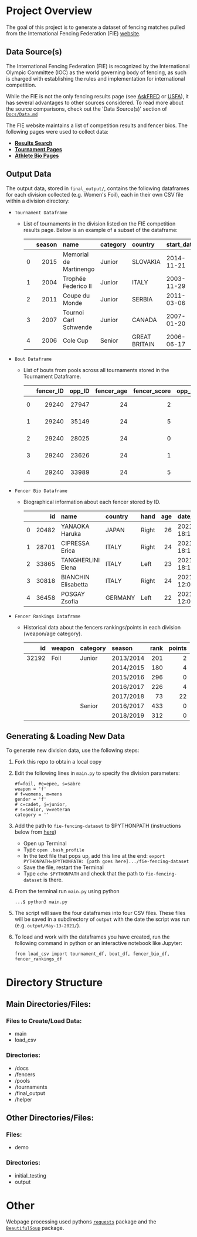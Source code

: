 # Project Overview

The goal of this project is to generate a dataset of fencing matches pulled from the International Fencing Federation (FIE) [website](fie.org).

## Data Source(s)

The International Fencing Federation (FIE) is recognized by the International Olympic Committee (IOC) as the world governing body of fencing, as such is charged with establishing the rules and implementation for international competition. 

While the FIE is not the only fencing results page (see [AskFRED](askfred.net) or [USFA](https://www.usafencing.org/natresults)), it has several advantages to other sources considered. To read more about the source comparisons, check out the 'Data Source(s)' section of [`Docs/Data.md`](https://github.com/amichaelsen/fie-fencing-dataset/blob/main/Docs/Data.md) 


The FIE website maintains a list of competition results and fencer bios. The following pages were used to collect data: 

* **[Results Search](https://fie.org/competitions)** 
* **[Tournament Pages](https://fie.org/competitions/2021/1073)** 
* **[Athlete Bio Pages](https://fie.org/athletes/16779)** 
   
## Output Data

The output data, stored in `final_output/`, contains the following dataframes for each division collected (e.g. Women's Foil), each in their own CSV file within a division directory: 

* `Tournament Dataframe`
    * List of tournaments in the division listed on the FIE competition results page. Below is an example of a subset of the dataframe:


        |    |   season | name                   | category   | country       | start_date   | weapon   | gender   | unique_ID   |
        |---:|---------:|:-----------------------|:-----------|:--------------|:-------------|:---------|:---------|:------------|
        |  0 |     2015 | Memorial de Martinengo | Junior     | SLOVAKIA      | 2014-11-21   | Foil     | Womens   | 2015-37     |
        |  1 |     2004 | Trophée Federico II    | Junior     | ITALY         | 2003-11-29   | Foil     | Womens   | 2004-36     |
        |  2 |     2011 | Coupe du Monde         | Junior     | SERBIA        | 2011-03-06   | Foil     | Womens   | 2011-35     |
        |  3 |     2007 | Tournoi Carl Schwende  | Junior     | CANADA        | 2007-01-20   | Foil     | Womens   | 2007-40     |
        |  4 |     2006 | Cole Cup               | Senior     | GREAT BRITAIN | 2006-06-17   | Foil     | Womens   | 2006-555    |

* `Bout Dataframe` 
    * List of bouts from pools across all tournaments stored in the Tournament Dataframe. 

        |    |   fencer_ID |   opp_ID |   fencer_age |   fencer_score |   opp_score |   winner_ID |   fencer_curr_pts | tournament_ID   |   pool_ID | upset   | date       |
        |---:|------------:|---------:|-------------:|---------------:|------------:|------------:|------------------:|:----------------|----------:|:--------|:-----------|
        |  0 |       29240 |    27947 |           24 |              2 |           5 |       27947 |                 0 | 2015-37         |         1 | False   | 2014-11-21 |
        |  1 |       29240 |    35149 |           24 |              5 |           3 |       29240 |                 0 | 2015-37         |         1 | False   | 2014-11-21 |
        |  2 |       29240 |    28025 |           24 |              0 |           5 |       28025 |                 0 | 2015-37         |         1 | False   | 2014-11-21 |
        |  3 |       29240 |    23626 |           24 |              1 |           5 |       23626 |                 0 | 2015-37         |         1 | False   | 2014-11-21 |
        |  4 |       29240 |    33989 |           24 |              5 |           4 |       29240 |                 0 | 2015-37         |         1 | True    | 2014-11-21 |
    
* `Fencer Bio Dataframe`
    * Biographical information about each fencer stored by ID. 

        |    |    id | name                | country   | hand   |   age | date_accessed       |
        |---:|------:|:--------------------|:----------|:-------|------:|:--------------------|
        |  0 | 20482 | YANAOKA Haruka      | JAPAN     | Right  |    26 | 2021-05-11 18:15:32 |
        |  1 | 28701 | CIPRESSA Erica      | ITALY     | Right  |    24 | 2021-05-11 18:15:44 |
        |  2 | 33865 | TANGHERLINI Elena   | ITALY     | Left   |    23 | 2021-05-11 18:16:12 |
        |  3 | 30818 | BIANCHIN Elisabetta | ITALY     | Right  |    24 | 2021-05-11 12:05:47 |
        |  4 | 36458 | POSGAY Zsofia       | GERMANY   | Left   |    22 | 2021-05-11 12:05:52 |
        

* `Fencer Rankings Dataframe`
    * Historical data about the fencers rankings/points in each division (weapon/age category). 

        |    id | weapon   | category   | season    |   rank |   points |
        |------:|:---------|:-----------|:----------|-------:|---------:|
        | 32192 | Foil     | Junior     | 2013/2014 |    201 |        2 |
        |  |      |      | 2014/2015 |    180 |        4 |
        |  |      |      | 2015/2016 |    296 |        0 |
        |  |      |      | 2016/2017 |    226 |        4 |
        |  |      |      | 2017/2018 |     73 |       22 |
        |  |      | Senior     | 2016/2017 |    433 |        0 |
        |  |      |      | 2018/2019 |    312 |        0 |
        


## Generating & Loading New Data

To generate new division data, use the following steps: 

1. Fork this repo to obtain a local copy 
2. Edit the following lines in `main.py` to specify the division parameters:
    ```
    #f=foil, #e=epee, s=sabre
    weapon = 'f' 
    # f=womens, m=mens
    gender = 'f'
    # c=cadet, j=junior, 
    # s=senior, v=veteran
    category = ''
    ```
3. Add the path to `fie-fencing-dataset` to $PYTHONPATH (instructions below from [here](https://stackoverflow.com/questions/3402168/permanently-add-a-directory-to-pythonpath))
    * Open up Terminal
    * Type `open .bash_profile`
    * In the text file that pops up, add this line at the end: 
    `export PYTHONPATH=$PYTHONPATH: [path goes here].../fie-fencing-dataset`
    * Save the file, restart the Terminal
    * Type `echo $PYTHONPATH` and check that the path to `fie-fencing-dataset` is there.
4. From the terminal run `main.py` using python
    ```
    ...$ python3 main.py 
    ```
5. The script will save the four dataframes into four CSV files. These files will be saved in a subdirectory of `output` with the date the script was run (e.g. `output/May-13-2021/`). 

6. To load and work with the dataframes you have created, run the following command in python or an interactive notebook like Jupyter:
    ```
    from load_csv import tournament_df, bout_df, fencer_bio_df, fencer_rankings_df
    ```

# Directory Structure

## Main Directories/Files: 

### Files to Create/Load Data: 

* main
* load_csv 

### Directories:

* /docs 
    <!-- * Data
    * ExternalLinks
    * LabNotebook -->
* /fencers
    <!-- * fencer_scraping
    * generate_flag_dict -->
* /pools 
    <!-- * pool_data
    * pool_scrapings -->
* /tournaments
    <!-- * tournament_data
    * tournamnet_scraping -->
* /final_output
    <!-- * all_mens_foil
    * all_womens_foil  -->
* /helper
    <!-- * get_results
    * caching_methods
    * dataframe_columns
    * soup_scraping -->

## Other Directories/Files: 

### Files:

* demo 

### Directories: 

* initial_testing
* output 

# Other 

Webpage processing used pythons [`requests`](https://docs.python-requests.org/en/latest/user/quickstart/) package and the [`BeautifulSoup`](https://www.crummy.com/software/BeautifulSoup/bs4/doc/) package. 

